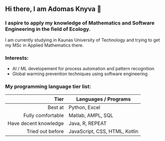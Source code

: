 ## Hi there, I am Adomas Knyva 👋

### I aspire to apply my knowledge of Mathematics and Software Engineering in the field of Ecology.

I am currently studying in Kaunas University of Technology and trying to get my MSc in Applied Mathematics there.

### Interests:
- AI / ML developement for process automation and pattern recognition
- Global warming prevention techniques using software engineering

### My programming language tier list:

| Tier | Languages / Programs |
|-----:|-----------|
| Best at | Python, Excel |
| Fully comfortable | Matlab, AMPL, SQL |
| Have decent knowledge | Java, R, REPEAT |
| Tried out before | JavaScript, CSS, HTML, Kotlin |
<!--
**adomaskn/adomaskn** is a ✨ _special_ ✨ repository because its `README.md` (this file) appears on your GitHub profile.

Here are some ideas to get you started:

- 🔭 I’m currently working on ...
- 🌱 I’m currently learning ...
- 👯 I’m looking to collaborate on ...
- 🤔 I’m looking for help with ...
- 💬 Ask me about ...
- 📫 How to reach me: ...
- 😄 Pronouns: ...
- ⚡ Fun fact: ...
-->
